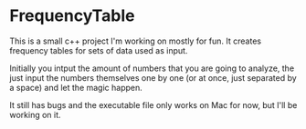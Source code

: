 # FrequencyTable
This is a small c++ project I'm working on mostly for fun. It creates frequency tables for sets of data used as input.

Initially you intput the amount of numbers that you are going to analyze, the just input the numbers themselves one by one (or at once, just separated by a space) and let the magic happen.

It still has bugs and the executable file only works on Mac for now, but I'll be working on it.

